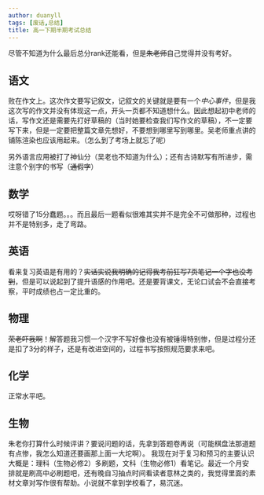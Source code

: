 ```yaml
---
author: duanyll
tags: [废话,总结]
title: 高一下期半期考试总结
---
```


尽管不知道为什么最后总分rank还能看，但是~~朱老师~~自己觉得并没有考好。

## 语文

败在作文上。这次作文要写记叙文，记叙文的关键就是要有一个*中心事件*，但是我这次写的作文并没有体现这一点，开头一页都不知道想什么。因此想起初中老师的话，写作文还是需要先打好草稿的（当时她要检查我们写作文的草稿），不一定要写下来，但是一定要把整篇文章先想好，不要想到哪里写到哪里。吴老师重点讲的铺陈渲染也应该用起来。（怎么到了考场上就忘了呢）

另外语言应用被打了神仙分（吴老也不知道为什么）；还有古诗默写有所进步，需注意个别字的书写（~~通假字~~）

## 数学

哎呀错了15分蠢题。。。而且最后一题看似很难其实并不是完全不可做那种，过程也并不是特别多，走了弯路。

## 英语

看来复习英语是有用的？~~实话实说我明确的记得我考前狂写7页笔记一个字也没考到~~，但是可以说起到了提升语感的作用吧。还是要背课文，无论口试会不会直接考察，平时成绩也占一定比重的。

## 物理

~~荣老吓我啊~~！解答题我习惯一个汉字不写好像也没有被锤得特别惨，但是过程分还是扣了3分的样子，还是有改进空间的，过程书写按照规范要求来吧。

## 化学

正常水平吧。

## 生物

朱老你打算什么时候评讲？要说问题的话，先拿到答题卷再说（可能棋盘法那道题有点惨，我怎么知道还要画那上面一大坨啊）。
我现在对于复习和预习的主要认识大概是：理科（生物必修2）多刷题，文科（生物必修1）看笔记。最近一个月安排就是刷高中必刷题吧，还有晚自习抽点时间看读者意林之类的，我觉得里面的素材文章对写作很有帮助。小说就不拿到学校看了，易沉迷。
